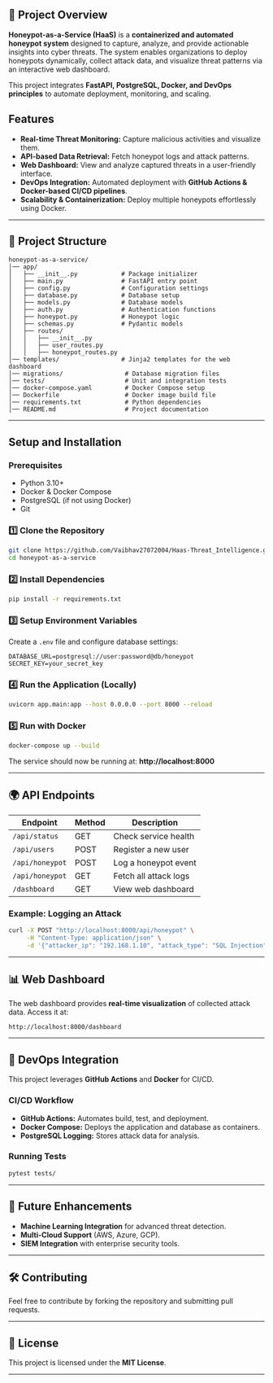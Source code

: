 ## 📌 Project Overview

**Honeypot-as-a-Service (HaaS)** is a **containerized and automated honeypot system** designed to capture, analyze, and provide actionable insights into cyber threats. The system enables organizations to deploy honeypots dynamically, collect attack data, and visualize threat patterns via an interactive web dashboard.

This project integrates **FastAPI, PostgreSQL, Docker, and DevOps principles** to automate deployment, monitoring, and scaling. 

## Features
- **Real-time Threat Monitoring:** Capture malicious activities and visualize them.
- **API-based Data Retrieval:** Fetch honeypot logs and attack patterns.
- **Web Dashboard:** View and analyze captured threats in a user-friendly interface.
- **DevOps Integration:** Automated deployment with **GitHub Actions & Docker-based CI/CD pipelines**.
- **Scalability & Containerization:** Deploy multiple honeypots effortlessly using Docker.

---

## 📂 Project Structure
```
honeypot-as-a-service/
│── app/
│   ├── __init__.py            # Package initializer
│   ├── main.py                # FastAPI entry point
│   ├── config.py              # Configuration settings
│   ├── database.py            # Database setup
│   ├── models.py              # Database models
│   ├── auth.py                # Authentication functions
│   ├── honeypot.py            # Honeypot logic
│   ├── schemas.py             # Pydantic models
│   ├── routes/
│   │   ├── __init__.py
│   │   ├── user_routes.py
│   │   ├── honeypot_routes.py
│── templates/                 # Jinja2 templates for the web dashboard
│── migrations/                 # Database migration files
│── tests/                      # Unit and integration tests
│── docker-compose.yaml         # Docker Compose setup
│── Dockerfile                  # Docker image build file
│── requirements.txt            # Python dependencies
│── README.md                   # Project documentation
```

---

## Setup and Installation

### **Prerequisites**
- Python 3.10+
- Docker & Docker Compose
- PostgreSQL (if not using Docker)
- Git

### **1️⃣ Clone the Repository**
```sh
git clone https://github.com/Vaibhav27072004/Haas-Threat_Intelligence.git
cd honeypot-as-a-service
```

### **2️⃣ Install Dependencies**
```sh
pip install -r requirements.txt
```

### **3️⃣ Setup Environment Variables**
Create a `.env` file and configure database settings:
```
DATABASE_URL=postgresql://user:password@db/honeypot
SECRET_KEY=your_secret_key
```

### **4️⃣ Run the Application (Locally)**
```sh
uvicorn app.main:app --host 0.0.0.0 --port 8000 --reload
```

### **5️⃣ Run with Docker**
```sh
docker-compose up --build
```

The service should now be running at: **http://localhost:8000**

---

## 🌍 API Endpoints

| Endpoint                 | Method | Description |
|--------------------------|--------|-------------|
| `/api/status`            | GET    | Check service health |
| `/api/users`             | POST   | Register a new user |
| `/api/honeypot`          | POST   | Log a honeypot event |
| `/api/honeypot`          | GET    | Fetch all attack logs |
| `/dashboard`             | GET    | View web dashboard |

### **Example: Logging an Attack**
```sh
curl -X POST "http://localhost:8000/api/honeypot" \
     -H "Content-Type: application/json" \
     -d '{"attacker_ip": "192.168.1.10", "attack_type": "SQL Injection"}'
```

---

## 📊 Web Dashboard
The web dashboard provides **real-time visualization** of collected attack data. Access it at:
```sh
http://localhost:8000/dashboard
```

---

## 🔄 DevOps Integration
This project leverages **GitHub Actions** and **Docker** for CI/CD.

### **CI/CD Workflow**
- **GitHub Actions:** Automates build, test, and deployment.
- **Docker Compose:** Deploys the application and database as containers.
- **PostgreSQL Logging:** Stores attack data for analysis.

### **Running Tests**
```sh
pytest tests/
```

---

## 🚀 Future Enhancements
- **Machine Learning Integration** for advanced threat detection.
- **Multi-Cloud Support** (AWS, Azure, GCP).
- **SIEM Integration** with enterprise security tools.

---

## 🛠️ Contributing
Feel free to contribute by forking the repository and submitting pull requests.

---

## 📜 License
This project is licensed under the **MIT License**.

---




